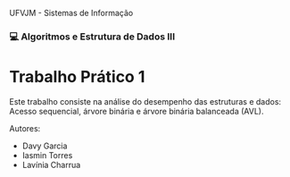 UFVJM - Sistemas de Informação

### 💻 Algoritmos e Estrutura de Dados III ###

# Trabalho Prático 1 #
Este trabalho consiste na análise do desempenho das estruturas e dados: Acesso sequencial, árvore binária e árvore binária balanceada (AVL).

Autores:
* Davy Garcia
* Iasmin Torres
* Lavínia Charrua
